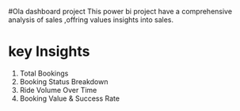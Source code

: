 #Ola dashboard project 
This power bi project have a comprehensive analysis of sales ,offring values insights into sales.
# key Insights 
1. Total Bookings
2. Booking Status Breakdown
3. Ride Volume Over Time
4. Booking Value & Success Rate
